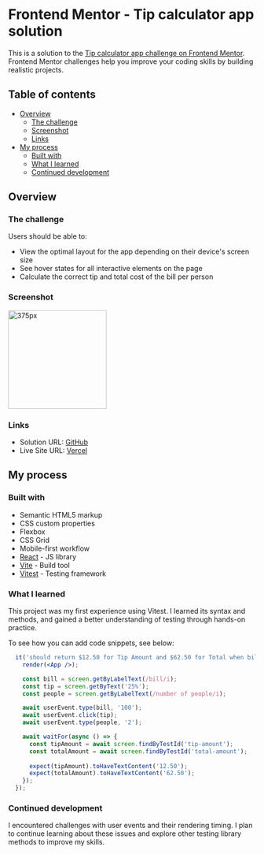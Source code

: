# Frontend Mentor - Tip calculator app solution

This is a solution to the [Tip calculator app challenge on Frontend Mentor](https://www.frontendmentor.io/challenges/tip-calculator-app-ugJNGbJUX). Frontend Mentor challenges help you improve your coding skills by building realistic projects.

## Table of contents

- [Overview](#overview)
  - [The challenge](#the-challenge)
  - [Screenshot](#screenshot)
  - [Links](#links)
- [My process](#my-process)
  - [Built with](#built-with)
  - [What I learned](#what-i-learned)
  - [Continued development](#continued-development)

## Overview

### The challenge

Users should be able to:

- View the optimal layout for the app depending on their device's screen size
- See hover states for all interactive elements on the page
- Calculate the correct tip and total cost of the bill per person

### Screenshot

<img src="" alt="375px" width="auto" height="200">

### Links

- Solution URL: [GitHub](https://github.com/Ayako-Yokoe/tip-calculator-app-test-main)
- Live Site URL: [Vercel](https://tip-calculator-app-test-main.vercel.app/)

## My process

### Built with

- Semantic HTML5 markup
- CSS custom properties
- Flexbox
- CSS Grid
- Mobile-first workflow
- [React](https://reactjs.org/) - JS library
- [Vite](https://vite.dev/) - Build tool
- [Vitest](https://vitest.dev/) - Testing framework

### What I learned

This project was my first experience using Vitest. I learned its syntax and methods, and gained a better understanding of testing through hands-on practice.

To see how you can add code snippets, see below:

```test.jsx
  it('should return $12.50 for Tip Amount and $62.50 for Total when bill is $100, tip is 25%, and people is 2', async () => {
    render(<App />);

    const bill = screen.getByLabelText(/bill/i);
    const tip = screen.getByText('25%');
    const people = screen.getByLabelText(/number of people/i);

    await userEvent.type(bill, '100');
    await userEvent.click(tip);
    await userEvent.type(people, '2');

    await waitFor(async () => {
      const tipAmount = await screen.findByTestId('tip-amount');
      const totalAmount = await screen.findByTestId('total-amount');
  
      expect(tipAmount).toHaveTextContent('12.50');
      expect(totalAmount).toHaveTextContent('62.50');
    });
  });
```

### Continued development

I encountered challenges with user events and their rendering timing. I plan to continue learning about these issues and explore other testing library methods to improve my skills.
